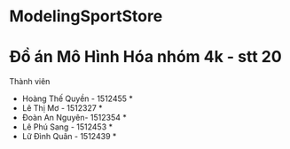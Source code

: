 # ModelingSportStore
# Đồ án Mô Hình Hóa nhóm 4k - stt 20
Thành viên
* Hoàng Thế Quyền	- 1512455 *
* Lê Thị Mơ - 1512327 *
* Đoàn An Nguyên- 1512354 *
* Lê Phú Sang - 1512453 *
* Lữ Đình Quân - 1512439 *
